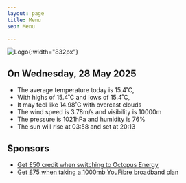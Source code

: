```yaml
---
layout: page
title: Menu
seo: Menu

---
```


![Logo](/images/logo.jpg){:width="832px"}

<!-- weather_marker starts -->
## On Wednesday, 28 May 2025

- The average temperature today is 15.4˚C,
- With highs of 15.4˚C and lows of 15.4˚C,
- It may feel like 14.98˚C with overcast clouds
- The wind speed is 3.78m/s and visibility is 10000m
- The pressure is 1021hPa and humidity is 76%
- The sun will rise at 03:58 and set at 20:13

<!-- weather_marker ends -->

## Sponsors

- [Get £50 credit when switching to Octopus Energy](https://bit.ly/3oD1nnS)
- [Get £75 when taking a 1000mb YouFibre broadband plan](https://aklam.io/91zWhU?)
